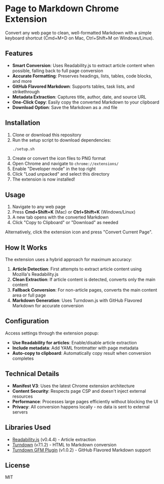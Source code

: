 # Page to Markdown Chrome Extension

Convert any web page to clean, well-formatted Markdown with a simple keyboard shortcut (Cmd+M+D on Mac, Ctrl+Shift+M on Windows/Linux).

## Features

- **Smart Conversion**: Uses Readability.js to extract article content when possible, falling back to full page conversion
- **Accurate Formatting**: Preserves headings, lists, tables, code blocks, and more
- **GitHub Flavored Markdown**: Supports tables, task lists, and strikethrough
- **Metadata Extraction**: Captures title, author, date, and source URL
- **One-Click Copy**: Easily copy the converted Markdown to your clipboard
- **Download Option**: Save the Markdown as a .md file

## Installation

1. Clone or download this repository
2. Run the setup script to download dependencies:
   ```bash
   ./setup.sh
   ```
3. Create or convert the icon files to PNG format
4. Open Chrome and navigate to `chrome://extensions/`
5. Enable "Developer mode" in the top right
6. Click "Load unpacked" and select this directory
7. The extension is now installed!

## Usage

1. Navigate to any web page
2. Press **Cmd+Shift+K** (Mac) or **Ctrl+Shift+K** (Windows/Linux)
3. A new tab opens with the converted Markdown
4. Click "Copy to Clipboard" or "Download" as needed

Alternatively, click the extension icon and press "Convert Current Page".

## How It Works

The extension uses a hybrid approach for maximum accuracy:

1. **Article Detection**: First attempts to extract article content using Mozilla's Readability.js
2. **Clean Extraction**: If article content is detected, converts only the main content
3. **Fallback Conversion**: For non-article pages, converts the main content area or full page
4. **Markdown Generation**: Uses Turndown.js with GitHub Flavored Markdown for accurate conversion

## Configuration

Access settings through the extension popup:

- **Use Readability for articles**: Enable/disable article extraction
- **Include metadata**: Add YAML frontmatter with page metadata
- **Auto-copy to clipboard**: Automatically copy result when conversion completes

## Technical Details

- **Manifest V3**: Uses the latest Chrome extension architecture
- **Content Security**: Respects page CSP and doesn't inject external resources
- **Performance**: Processes large pages efficiently without blocking the UI
- **Privacy**: All conversion happens locally - no data is sent to external servers

## Libraries Used

- [Readability.js](https://github.com/mozilla/readability) (v0.4.4) - Article extraction
- [Turndown](https://github.com/domchristie/turndown) (v7.1.2) - HTML to Markdown conversion
- [Turndown GFM Plugin](https://github.com/domchristie/turndown-plugin-gfm) (v1.0.2) - GitHub Flavored Markdown support

## License

MIT